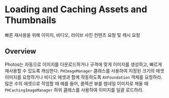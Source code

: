 # Loading and Caching Assets and Thumbnails

빠른 재사용을 위해 이미지, 비디오, 라이브 사진 컨텐츠 요청 및 캐시 요청

## Overview

Photos는 자동으로 이미지를 다운로드하거나 규격에 맞게 이미지를 생성하고, 빠르게 재사용할 수 있도록 캐싱한다. `PHImageManager` 클래스를 사용하여 지정된 크기의 에셋 이미지를 요청하거나 비디오 에셋과 함께 작동하도록 `AVFoundation` 객체를 요청하라. 많은 수의 에셋으로 작업할 때 예를 들어, 콜렉션 뷰를 썸네일 이미지로 채울 때 `PHCachingImageManager` 하위 클래스를 사용하여 이미지를 일괄 로드하라.

